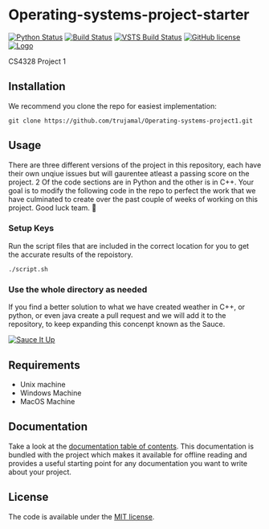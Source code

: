 # Operating-systems-project-starter
[![Python Status](https://img.shields.io/pypi/pyversions/django.svg)](https://veveusa.com)
[![Build Status](https://travis-ci.org/Microsoft/TypeScript.svg?branch=master)](https://veveusa.com)
[![VSTS Build Status](https://dev.azure.com/typescript/TypeScript/_apis/build/status/Typescript/node10)](https://veveusa.com) 
[![GitHub license](https://img.shields.io/badge/license-MIT-lightgrey.svg)](https://veveusa.com)
[![Logo](https://cl.ly/ae0979e60b70/Image%202019-03-20%20at%201.15.02%20PM.png)](https://trujamal.com)

CS4328 Project 1

## Installation
We recommend you clone the repo for easiest implementation:

```
git clone https://github.com/trujamal/Operating-systems-project1.git
```

## Usage

There are three different versions of the project in this repository, each have their own unqiue issues but will gaurentee atleast a passing score on the project. 2 Of the code sections are in Python and the other is in C++. Your goal is to modify the following code in the repo to perfect the work that we have culminated to create over the past couple of weeks of working on this project. Good luck team. 👋

### Setup Keys
Run the script files that are included in the correct location for you to get the accurate results of the repoistory.
```
./script.sh
```

### Use the whole directory as needed
If you find a better solution to what we have created weather in C++, or python, or even java create a pull request and we will add it to the repository, to keep expanding this concenpt known as the Sauce.

[![Sauce It Up](https://66.media.tumblr.com/97ea15cac4dd904859e7dd8fdaeb6149/tumblr_ncaqtbSLeA1qj8u1do6_r1_400.gif)](https://veveusa.com)

## Requirements
* Unix machine
* Windows Machine
* MacOS Machine

## Documentation

Take a look at the [documentation table of contents](dist/doc/TOC.md).
This documentation is bundled with the project which makes it
available for offline reading and provides a useful starting point for
any documentation you want to write about your project.


## License

The code is available under the [MIT license](LICENSE.txt).
